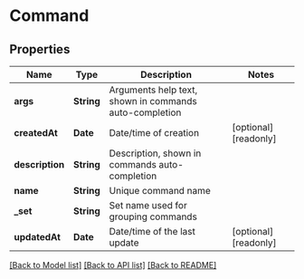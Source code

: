 # Command

## Properties
Name | Type | Description | Notes
------------ | ------------- | ------------- | -------------
**args** | **String** | Arguments help text, shown in commands auto-completion | 
**createdAt** | **Date** | Date/time of creation | [optional] [readonly] 
**description** | **String** | Description, shown in commands auto-completion | 
**name** | **String** | Unique command name | 
**_set** | **String** | Set name used for grouping commands | 
**updatedAt** | **Date** | Date/time of the last update | [optional] [readonly] 

[[Back to Model list]](../README.md#documentation-for-models) [[Back to API list]](../README.md#documentation-for-api-endpoints) [[Back to README]](../README.md)


